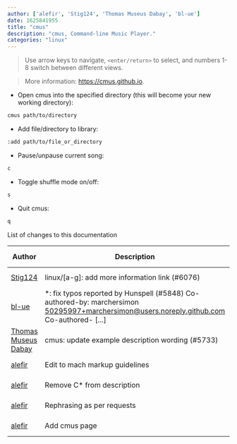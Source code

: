 ```yaml
---
author: ['alefir', 'Stig124', 'Thomas Museus Dabay', 'bl-ue']
date: 1625841955
title: "cmus"
description: "cmus, Command-line Music Player."
categories: "linux"
---
```

> Use arrow keys to navigate, `<enter/return>` to select, and numbers 1-8 switch between different views.

> More information: <https://cmus.github.io>.

- Open cmus into the specified directory (this will become your new working directory):

```bash
cmus path/to/directory
```

- Add file/directory to library:

```bash
:add path/to/file_or_directory
```

- Pause/unpause current song:

```bash
c
```

- Toggle shuffle mode on/off:

```bash
s
```

- Quit cmus:

```bash
q
```
List of changes to this documentation


Author | Description | ISO 8601 Date | GitHub link
------|-----|-----|-----
[Stig124](mailto:stigpro@outlook.fr) | linux/[a-g]: add more information link (#6076) | 2021-07-09T16:45:55 | [3697c62b5e5c](https://github.com/tldr-pages/tldr/commit/3697c62b5e5cd9bae7a99c591cb81d1ddcfbf792)
[bl-ue](mailto:54780737+bl-ue@users.noreply.github.com) | *: fix typos reported by Hunspell (#5848) Co-authored-by: marchersimon <50295997+marchersimon@users.noreply.github.com> Co-authored- [...] | 2021-05-20T22:13:41 | [8ebd171d6f00](https://github.com/tldr-pages/tldr/commit/8ebd171d6f001698709fefc02b1fd5cc9f3a99c4)
[Thomas Museus Dabay](mailto:41303137+thomas-m-d@users.noreply.github.com) | cmus: update example description wording (#5733) | 2021-04-14T13:09:36 | [a128d2c16074](https://github.com/tldr-pages/tldr/commit/a128d2c160746dd9dff0093782b4a08762b3c2dc)
[alefir](mailto:zmudd@san.rr.com) | Edit to mach markup guidelines | 2017-01-05T05:18:00 | [dfc3d02a252a](https://github.com/tldr-pages/tldr/commit/dfc3d02a252af55c8e02d0159bd596341883c8fd)
[alefir](mailto:zmudd@san.rr.com) | Remove C* from description | 2017-01-02T18:11:27 | [084acff8bb80](https://github.com/tldr-pages/tldr/commit/084acff8bb802ad5ea756cb80deccee5f8a7f6a7)
[alefir](mailto:zmudd@san.rr.com) | Rephrasing as per requests | 2017-01-02T18:11:27 | [7884babde578](https://github.com/tldr-pages/tldr/commit/7884babde5787ff43266abb183ea968c5153f6ef)
[alefir](mailto:zmudd@san.rr.com) | Add cmus page | 2017-01-02T18:11:27 | [72647aed17c4](https://github.com/tldr-pages/tldr/commit/72647aed17c4b6429df4dae6e221524b1a61c850)

